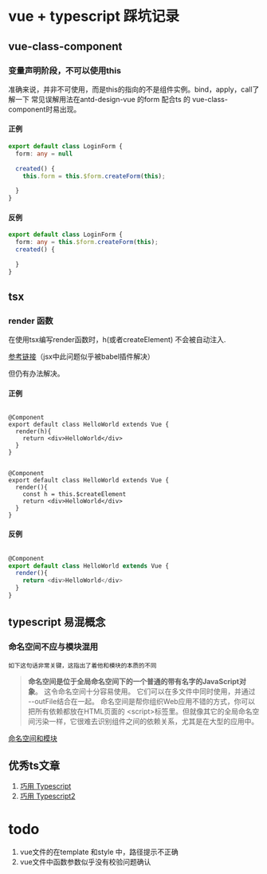 # vue + typescript 踩坑记录

## vue-class-component

### 变量声明阶段，不可以使用this
准确来说，并非不可使用，而是this的指向的不是组件实例。bind，apply，call了解一下
常见误解用法在antd-design-vue 的form 配合ts 的 vue-class-component时易出现。

#### 正例

``` ts
export default class LoginForm {
  form: any = null
  
  created() {
    this.form = this.$form.createForm(this);
    
  }
}
```

#### 反例

``` ts
export default class LoginForm {
  form: any = this.$form.createForm(this);
  created() {
    
  }
}
```
## tsx


### render 函数

在使用tsx编写render函数时，h(或者createElement) 不会被自动注入. 

[参考链接](https://github.com/vuejs/babel-plugin-transform-vue-jsx/issues/174)（jsx中此问题似乎被babel插件解决）

但仍有办法解决。

#### 正例

```tsx

@Component
export default class HelloWorld extends Vue {
  render(h){
    return <div>HelloWorld</div>
  }
}

```

```tsx

@Component
export default class HelloWorld extends Vue {
  render(){
    const h = this.$createElement
    return <div>HelloWorld</div>
  }
}

```

#### 反例

```ts 

@Component
export default class HelloWorld extends Vue {
  render(){
    return <div>HelloWorld</div>
  }
}

```


## typescript 易混概念

### 命名空间不应与模块混用

    如下这句话非常关键，这指出了着他和模块的本质的不同

> **命名空间是位于全局命名空间下的一个普通的带有名字的JavaScript对象**。 这令命名空间十分容易使用。 它们可以在多文件中同时使用，并通过 --outFile结合在一起。 命名空间是帮你组织Web应用不错的方式，你可以把所有依赖都放在HTML页面的 \<script>标签里。但就像其它的全局命名空间污染一样，它很难去识别组件之间的依赖关系，尤其是在大型的应用中。

[命名空间和模块](https://www.tslang.cn/docs/handbook/namespaces-and-modules.html)


## 优秀ts文章

1. [巧用 Typescript](https://zhuanlan.zhihu.com/p/39620591)
2. [巧用 Typescript2](https://zhuanlan.zhihu.com/p/64423022)


# todo

1. vue文件的在template 和style 中，路径提示不正确
2. vue文件中函数参数似乎没有校验问题确认